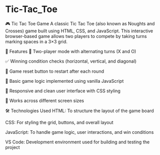 # Tic-Tac_Toe
🎮 Tic Tac Toe Game A classic Tic Tac Toe (also known as Noughts and Crosses) game built using HTML, CSS, and JavaScript. This interactive browser-based game allows two players to compete by taking turns marking spaces in a 3×3 grid.

🚀 Features
🔁 Two-player mode with alternating turns (X and O)

✅ Winning condition checks (horizontal, vertical, and diagonal)

🔄 Game reset button to restart after each round

🧠 Basic game logic implemented using vanilla JavaScript

🎨 Responsive and clean user interface with CSS styling

📱 Works across different screen sizes

🛠️ Technologies Used
HTML: To structure the layout of the game board

CSS: For styling the grid, buttons, and overall layout

JavaScript: To handle game logic, user interactions, and win conditions

VS Code: Development environment used for building and testing the project
